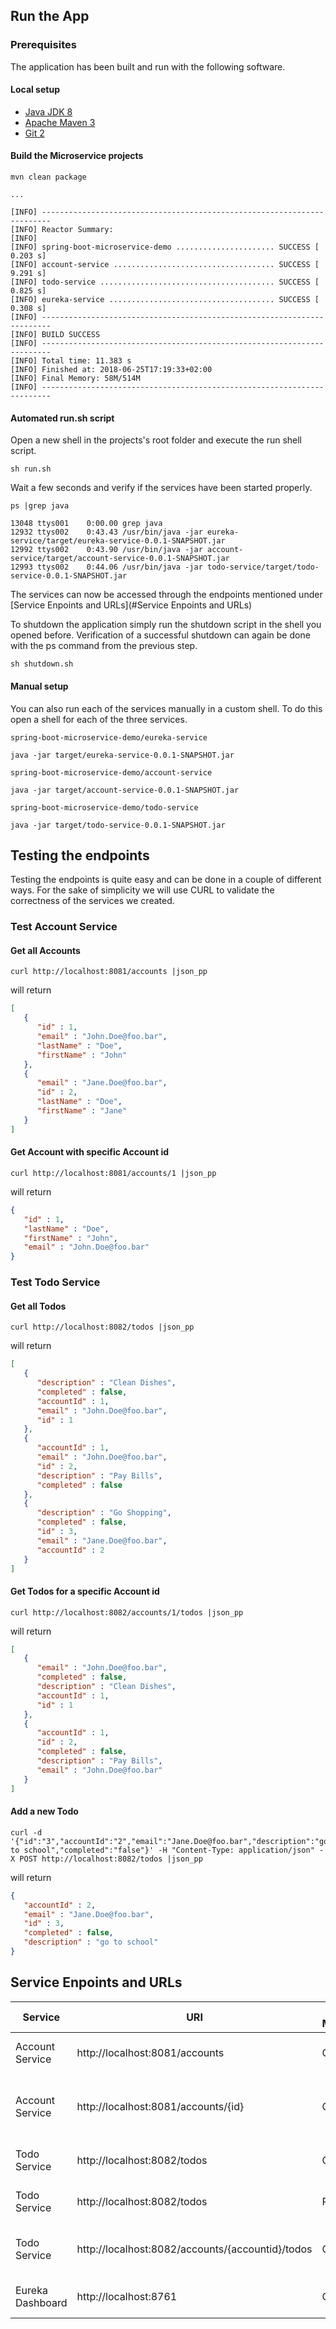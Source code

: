 ## Run the App

### Prerequisites
The application has been built and run with the following software.

#### Local setup
- [Java JDK 8](http://www.oracle.com/technetwork/java/javase/downloads/jdk8-downloads-2133151.html)
- [Apache Maven 3](https://maven.apache.org/download.cgi)
- [Git 2](https://git-scm.com/downloads)


#### Build the Microservice projects

```
mvn clean package

...

[INFO] ------------------------------------------------------------------------
[INFO] Reactor Summary:
[INFO]
[INFO] spring-boot-microservice-demo ...................... SUCCESS [  0.203 s]
[INFO] account-service .................................... SUCCESS [  9.291 s]
[INFO] todo-service ....................................... SUCCESS [  0.825 s]
[INFO] eureka-service ..................................... SUCCESS [  0.308 s]
[INFO] ------------------------------------------------------------------------
[INFO] BUILD SUCCESS
[INFO] ------------------------------------------------------------------------
[INFO] Total time: 11.383 s
[INFO] Finished at: 2018-06-25T17:19:33+02:00
[INFO] Final Memory: 58M/514M
[INFO] ------------------------------------------------------------------------

```

#### Automated run.sh script

Open a new shell in the projects's root folder and execute the run shell script.

```
sh run.sh
```

Wait a few seconds and verify if the services have been started properly.
```
ps |grep java

13048 ttys001    0:00.00 grep java
12932 ttys002    0:43.43 /usr/bin/java -jar eureka-service/target/eureka-service-0.0.1-SNAPSHOT.jar
12992 ttys002    0:43.90 /usr/bin/java -jar account-service/target/account-service-0.0.1-SNAPSHOT.jar
12993 ttys002    0:44.06 /usr/bin/java -jar todo-service/target/todo-service-0.0.1-SNAPSHOT.jar
```

The services can now be accessed through the endpoints mentioned under [Service Enpoints and URLs](#Service Enpoints and URLs)

To shutdown the application simply run the shutdown script in the shell you opened before. Verification of a successful shutdown can again be
done with the ps command from the previous step.
```
sh shutdown.sh
```

#### Manual setup

You can also run each of the services manually in a custom shell. To do this open a shell for each of the three services.

`spring-boot-microservice-demo/eureka-service`
```
java -jar target/eureka-service-0.0.1-SNAPSHOT.jar
```

`spring-boot-microservice-demo/account-service`
```
java -jar target/account-service-0.0.1-SNAPSHOT.jar
```

`spring-boot-microservice-demo/todo-service`
```
java -jar target/todo-service-0.0.1-SNAPSHOT.jar
```

## Testing the endpoints

Testing the endpoints is quite easy and can be done in a couple of different ways. For the sake of simplicity we will use CURL to validate
the correctness of the services we created.

### Test Account Service

#### Get all Accounts
```
curl http://localhost:8081/accounts |json_pp
```

will return

```json
[
   {
      "id" : 1,
      "email" : "John.Doe@foo.bar",
      "lastName" : "Doe",
      "firstName" : "John"
   },
   {
      "email" : "Jane.Doe@foo.bar",
      "id" : 2,
      "lastName" : "Doe",
      "firstName" : "Jane"
   }
]
```

#### Get Account with specific Account id
```
curl http://localhost:8081/accounts/1 |json_pp
```

will return

```json
{
   "id" : 1,
   "lastName" : "Doe",
   "firstName" : "John",
   "email" : "John.Doe@foo.bar"
}
```
### Test Todo Service

#### Get all Todos
```
curl http://localhost:8082/todos |json_pp
```

will return

```json
[
   {
      "description" : "Clean Dishes",
      "completed" : false,
      "accountId" : 1,
      "email" : "John.Doe@foo.bar",
      "id" : 1
   },
   {
      "accountId" : 1,
      "email" : "John.Doe@foo.bar",
      "id" : 2,
      "description" : "Pay Bills",
      "completed" : false
   },
   {
      "description" : "Go Shopping",
      "completed" : false,
      "id" : 3,
      "email" : "Jane.Doe@foo.bar",
      "accountId" : 2
   }
]
```
#### Get Todos for a specific Account id
```
curl http://localhost:8082/accounts/1/todos |json_pp
```

will return

```json
[
   {
      "email" : "John.Doe@foo.bar",
      "completed" : false,
      "description" : "Clean Dishes",
      "accountId" : 1,
      "id" : 1
   },
   {
      "accountId" : 1,
      "id" : 2,
      "completed" : false,
      "description" : "Pay Bills",
      "email" : "John.Doe@foo.bar"
   }
]
```
#### Add a new Todo
```
curl -d '{"id":"3","accountId":"2","email":"Jane.Doe@foo.bar","description":"go to school","completed":"false"}' -H "Content-Type: application/json" -X POST http://localhost:8082/todos |json_pp
```

will return

```json
{
   "accountId" : 2,
   "email" : "Jane.Doe@foo.bar",
   "id" : 3,
   "completed" : false,
   "description" : "go to school"
}

```

## Service Enpoints and URLs

Service | URI | HTTP Method | Description
--- | --- | --- | ---
Account Service | http://localhost:8081/accounts | GET | shows all existing accounts
Account Service | http://localhost:8081/accounts/{id} | GET | shows all accounts for a specific account id
Todo Service | http://localhost:8082/todos | GET | shows all existing todos
Todo Service | http://localhost:8082/todos | POST | endpoint for adding a new todo
Todo Service | http://localhost:8082/accounts/{accountid}/todos | GET | shows all todos for a specific account id
Eureka Dashboard | http://localhost:8761 | GET | show the Eureka dashboard